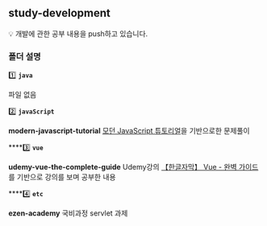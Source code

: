 ## study-development

💡 개발에 관한 공부 내용을 push하고 있습니다.

### 폴더 설명

1️⃣ **`java`**

파일 없음

2️⃣ **`javaScript`**

**modern-javascript-tutorial**
[모던 JavaScript 튜토리얼](https://ko.javascript.info/)을 기반으로한 문제풀이

 ****3️⃣ **`vue`**

**udemy-vue-the-complete-guide**
Udemy강의 [【한글자막】 Vue - 완벽 가이드](https://www.udemy.com/course/vue-router-composition-api/)를 기반으로 강의를 보며 공부한 내용

 ****4️⃣ **`etc`**

**ezen-academy**
국비과정 servlet 과제